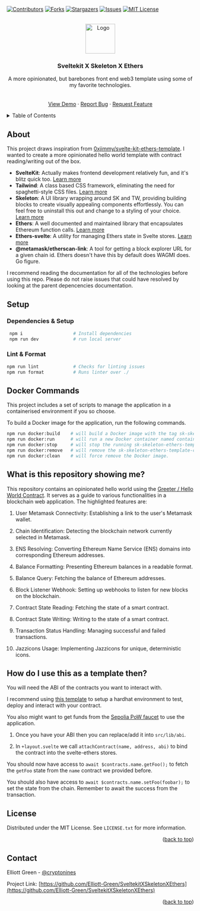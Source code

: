 <!-- Improved compatibility of back to top link -->

<a name="readme-top"></a>

[![Contributors][contributors-shield]][contributors-url]
[![Forks][forks-shield]][forks-url]
[![Stargazers][stars-shield]][stars-url]
[![Issues][issues-shield]][issues-url]
[![MIT License][license-shield]][license-url]

<br />
<div align="center">
  <a href="https://github.com/Elliott-Green/SveltekitXSkeletonXEthers">
    <img src="images/logo.png" alt="Logo" width="80" height="80">
  </a>

  <h3 align="center">Sveltekit X Skeleton X Ethers</h3>

  <p align="center">
    A more opinionated, but barebones front end web3 template using some of my favorite technologies.
    <br />
    <br />
    <br />
    <a href="verceldeployementhere.com">View Demo</a>
    ·
    <a href="https://github.com/Elliott-Green/SveltekitXSkeletonXEthers/issues">Report Bug</a>
    ·
    <a href="https://github.com/Elliott-Green/SveltekitXSkeletonXEthers/issues">Request Feature</a>
  </p>
</div>

<!-- TABLE OF CONTENTS -->
<details>
  <summary>Table of Contents</summary>
  <ol>
    <li>
      <a href="#about">About</a>
    </li>
    <li>
      <a href="#setup">Setup</a>
      <ul>
        <li><a href="#dependencies--setup">Dependencies & Setup</a></li>
        <li><a href="#lint--format">Lint & Format</a></li>
        <li><a href="#docker-commands">Docker Commands</a></li>
      </ul>
    </li>
    <li><a href="#what-is-this-repository-showing-me">What is this repository showing me?</a></li>
    <li><a href="#how-do-i-use-this-as-a-template-then">How do I use this as a template then?</a></li>
    <li><a href="#license">License</a></li>
    <li><a href="#contact">Contact</a></li>
  </ol>
</details>

## About

This project draws inspiration from [0xjimmy/svelte-kit-ethers-template](https://github.com/0xjimmy/svelte-kit-ethers-template). I wanted to create a more opinionated hello world template with contract reading/writing out of the box.

- **SvelteKit**: Actually makes frontend development relatively fun, and it's blitz quick too. [Learn more](https://kit.svelte.dev/docs/introduction)
- **Tailwind**: A class based CSS framework, eliminating the need for spaghetti-style CSS files. [Learn more](https://tailwindcss.com)
- **Skeleton**: A UI library wrapping around SK and TW, providing building blocks to create visually appealing components effortlessly. You can feel free to uninstall this out and change to a styling of your choice. [Learn more](https://www.skeleton.dev)
- **Ethers**: A well documented and maintained library that encapsulates Ethereum function calls. [Learn more](https://docs.ethers.org/v5/)
- **Ethers-svelte**: A utility for managing Ethers state in Svelte stores. [Learn more](https://github.com/clbrge/ethers-svelte)
- **@metamask/etherscan-link**: A tool for getting a block explorer URL for a given chain id. Ethers doesn't have this by default does WAGMI does. Go figure.

I recommend reading the documentation for all of the technologies before using this repo. Please do not raise issues that could have resolved by looking at the parent depencencies documentation.

## Setup

### Dependencies & Setup

```bash
 npm i                   # Install dependencies
 npm run dev             # run local server
```

### Lint & Format

```bash
npm run lint             # Checks for linting issues
npm run format           # Runs linter over ./
```

## Docker Commands

This project includes a set of scripts to manage the application in a containerised environment if you so choose.

To build a Docker image for the application, run the following commands.

```bash
npm run docker:build    # will build a Docker image with the tag sk-skeleton-ethers-template-image
npm run docker:run      # will run a new Docker container named container from the image in detached mode (-d), mapping the container's port 5173 to the host's port 5173
npm run docker:stop     # will stop the running sk-skeleton-ethers-template-container
npm run docker:remove   # will remove the sk-skeleton-ethers-template-container. The container needs to be stopped before it can be removed.
npm run docker:clean    # will force remove the Docker image.
```

## What is this repository showing me?

This repository contains an opinionated hello world using the [Greeter / Hello World Contract](https://github.com/PaulRBerg/hardhat-template/blob/main/contracts/Greeter.sol). It serves as a guide to various functionalities in a blockchain web application. The highlighted features are:

1. User Metamask Connectivity: Establishing a link to the user's Metamask wallet.

2. Chain Identification: Detecting the blockchain network currently selected in Metamask.

3. ENS Resolving: Converting Ethereum Name Service (ENS) domains into corresponding Ethereum addresses.

4. Balance Formatting: Presenting Ethereum balances in a readable format.

5. Balance Query: Fetching the balance of Ethereum addresses.

6. Block Listener Webhook: Setting up webhooks to listen for new blocks on the blockchain.

7. Contract State Reading: Fetching the state of a smart contract.

8. Contract State Writing: Writing to the state of a smart contract.

9. Transaction Status Handling: Managing successful and failed transactions.

10. Jazzicons Usage: Implementing Jazzicons for unique, deterministic icons.

## How do I use this as a template then?

You will need the ABI of the contracts you want to interact with.

I recommend using [this template](https://github.com/PaulRBerg/hardhat-template) to setup a hardhat environment to test, deploy and interact with your contract.

You also might want to get funds from the [Sepolia PoW faucet](https://sepolia-faucet.pk910.de/) to use the application.

1. Once you have your ABI then you can replace/add it into `src/lib/abi`.

2. In `+layout.svelte` we call `attachContract(name, address, abi)` to bind the contract into the svelte-ethers stores.

You should now have access to `await $contracts.name.getFoo();` to fetch the `getFoo` state from the `name` contract we provided before.

You should also have access to `await $contracts.name.setFoo(foobar);` to set the state from the chain. Remember to await the success from the transaction.

## License

Distributed under the MIT License. See `LICENSE.txt` for more information.

<p align="right">(<a href="#readme-top">back to top</a>)</p>

## Contact

Elliott Green - [@cryptonines](https://twitter.com/cryptonines)

Project Link: [https://github.com/Elliott-Green/SveltekitXSkeletonXEthers](https://github.com/Elliott-Green/SveltekitXSkeletonXEthers)

<p align="right">(<a href="#readme-top">back to top</a>)</p>

[contributors-shield]: https://img.shields.io/github/contributors/Elliott-Green/SveltekitXSkeletonXEthers.svg?style=for-the-badge
[contributors-url]: https://github.com/Elliott-Green/SveltekitXSkeletonXEthers/graphs/contributors
[forks-shield]: https://img.shields.io/github/forks/Elliott-Green/SveltekitXSkeletonXEthers.svg?style=for-the-badge
[forks-url]: https://github.com/Elliott-Green/SveltekitXSkeletonXEthers/network/members
[stars-shield]: https://img.shields.io/github/stars/Elliott-Green/SveltekitXSkeletonXEthers.svg?style=for-the-badge
[stars-url]: https://github.com/Elliott-Green/SveltekitXSkeletonXEthers/stargazers
[issues-shield]: https://img.shields.io/github/issues/Elliott-Green/SveltekitXSkeletonXEthers.svg?style=for-the-badge
[issues-url]: https://github.com/Elliott-Green/SveltekitXSkeletonXEthers/issues
[license-shield]: https://img.shields.io/github/license/Elliott-Green/SveltekitXSkeletonXEthers.svg?style=for-the-badge
[license-url]: https://github.com/Elliott-Green/SveltekitXSkeletonXEthers/blob/master/LICENSE.txt
[product-screenshot]: images/screenshot.png
